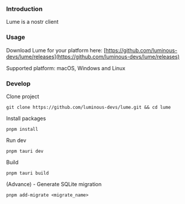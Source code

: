 ### Introduction

Lume is a nostr client

### Usage

Download Lume for your platform here: [https://github.com/luminous-devs/lume/releases](https://github.com/luminous-devs/lume/releases)

Supported platform: macOS, Windows and Linux

### Develop

Clone project

```
git clone https://github.com/luminous-devs/lume.git && cd lume
```

Install packages

```
pnpm install
```

Run dev

```
pnpm tauri dev
```

Build

```
pnpm tauri build
```

(Advance) - Generate SQLite migration

```
pnpm add-migrate <migrate_name>
```
